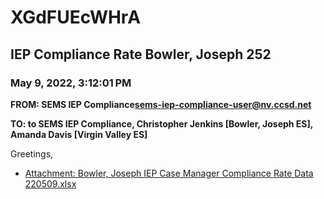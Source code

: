 # XGdFUEcWHrA
## IEP Compliance Rate Bowler, Joseph 252
### May 9, 2022, 3:12:01 PM
**FROM: SEMS IEP Compliance<sems-iep-compliance-user@nv.ccsd.net>**

**TO: to SEMS IEP Compliance, Christopher Jenkins [Bowler, Joseph ES], Amanda Davis [Virgin Valley ES]**


Greetings,  





* [Attachment: Bowler, Joseph IEP Case Manager Compliance Rate Data 220509.xlsx](XGdFUEcWHrA-attachment-1.xlsx)
